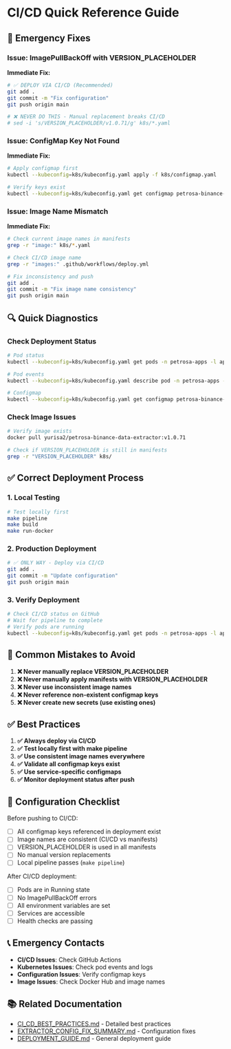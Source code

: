 # CI/CD Quick Reference Guide

## 🚨 Emergency Fixes

### Issue: ImagePullBackOff with VERSION_PLACEHOLDER

**Immediate Fix:**
```bash
# ✅ DEPLOY VIA CI/CD (Recommended)
git add .
git commit -m "Fix configuration"
git push origin main

# ❌ NEVER DO THIS - Manual replacement breaks CI/CD
# sed -i 's/VERSION_PLACEHOLDER/v1.0.71/g' k8s/*.yaml
```

### Issue: ConfigMap Key Not Found

**Immediate Fix:**
```bash
# Apply configmap first
kubectl --kubeconfig=k8s/kubeconfig.yaml apply -f k8s/configmap.yaml

# Verify keys exist
kubectl --kubeconfig=k8s/kubeconfig.yaml get configmap petrosa-binance-data-extractor-config -n petrosa-apps -o yaml
```

### Issue: Image Name Mismatch

**Immediate Fix:**
```bash
# Check current image names in manifests
grep -r "image:" k8s/*.yaml

# Check CI/CD image name
grep -r "images:" .github/workflows/deploy.yml

# Fix inconsistency and push
git add .
git commit -m "Fix image name consistency"
git push origin main
```

## 🔍 Quick Diagnostics

### Check Deployment Status
```bash
# Pod status
kubectl --kubeconfig=k8s/kubeconfig.yaml get pods -n petrosa-apps -l app=binance-data-extractor

# Pod events
kubectl --kubeconfig=k8s/kubeconfig.yaml describe pod -n petrosa-apps -l app=binance-data-extractor

# Configmap
kubectl --kubeconfig=k8s/kubeconfig.yaml get configmap petrosa-binance-data-extractor-config -n petrosa-apps -o yaml
```

### Check Image Issues
```bash
# Verify image exists
docker pull yurisa2/petrosa-binance-data-extractor:v1.0.71

# Check if VERSION_PLACEHOLDER is still in manifests
grep -r "VERSION_PLACEHOLDER" k8s/
```

## ✅ Correct Deployment Process

### 1. Local Testing
```bash
# Test locally first
make pipeline
make build
make run-docker
```

### 2. Production Deployment
```bash
# ✅ ONLY WAY - Deploy via CI/CD
git add .
git commit -m "Update configuration"
git push origin main
```

### 3. Verify Deployment
```bash
# Check CI/CD status on GitHub
# Wait for pipeline to complete
# Verify pods are running
kubectl --kubeconfig=k8s/kubeconfig.yaml get pods -n petrosa-apps -l app=binance-data-extractor
```

## 🚫 Common Mistakes to Avoid

1. **❌ Never manually replace VERSION_PLACEHOLDER**
2. **❌ Never manually apply manifests with VERSION_PLACEHOLDER**
3. **❌ Never use inconsistent image names**
4. **❌ Never reference non-existent configmap keys**
5. **❌ Never create new secrets (use existing ones)**

## ✅ Best Practices

1. **✅ Always deploy via CI/CD**
2. **✅ Test locally first with make pipeline**
3. **✅ Use consistent image names everywhere**
4. **✅ Validate all configmap keys exist**
5. **✅ Use service-specific configmaps**
6. **✅ Monitor deployment status after push**

## 🔧 Configuration Checklist

Before pushing to CI/CD:

- [ ] All configmap keys referenced in deployment exist
- [ ] Image names are consistent (CI/CD vs manifests)
- [ ] VERSION_PLACEHOLDER is used in all manifests
- [ ] No manual version replacements
- [ ] Local pipeline passes (`make pipeline`)

After CI/CD deployment:

- [ ] Pods are in Running state
- [ ] No ImagePullBackOff errors
- [ ] All environment variables are set
- [ ] Services are accessible
- [ ] Health checks are passing

## 📞 Emergency Contacts

- **CI/CD Issues**: Check GitHub Actions
- **Kubernetes Issues**: Check pod events and logs
- **Configuration Issues**: Verify configmap keys
- **Image Issues**: Check Docker Hub and image names

## 📚 Related Documentation

- [CI_CD_BEST_PRACTICES.md](CI_CD_BEST_PRACTICES.md) - Detailed best practices
- [EXTRACTOR_CONFIG_FIX_SUMMARY.md](EXTRACTOR_CONFIG_FIX_SUMMARY.md) - Configuration fixes
- [DEPLOYMENT_GUIDE.md](DEPLOYMENT_GUIDE.md) - General deployment guide
